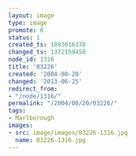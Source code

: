```yaml
---
layout: image
type: image
promote: 0
status: 1
created_ts: 1093016378
changed_ts: 1372159458
node_id: 1316
title: '03226'
created: '2004-08-20'
changed: '2013-06-25'
redirect_from:
- "/node/1316/"
permalink: "/2004/08/20/03226/"
tags:
- Marlborough
images:
- src: image/images/03226-1316.jpg
  name: 03226-1316.jpg
---
```


